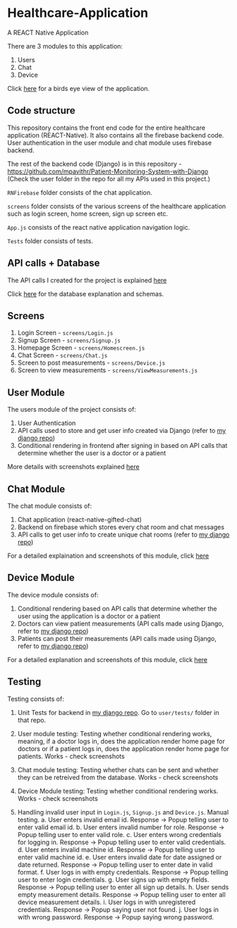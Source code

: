 # Healthcare-Application

A REACT Native Application

There are 3 modules to this application: 
1. Users
2. Chat
3. Device

Click [here](https://github.com/mpavithr/healthcare-platform/wiki/Bird's-eye-view-of-the-application) for a birds eye view of the application.

## Code structure

This repository contains the front end code for the entire healthcare application (REACT-Native). It also contains all the firebase backend code. User authentication in the user module and chat module uses firebase backend. 

The rest of the backend code (Django) is in this repository - https://github.com/mpavithr/Patient-Monitoring-System-with-Django (Check the user folder in the repo for all my APIs used in this project.)

```RNFirebase``` folder consists of the chat application.

```screens``` folder consists of the various screens of the healthcare application such as login screen, home screen, sign up screen etc.

```App.js``` consists of the react native application navigation logic.

```Tests``` folder consists of tests.

## API calls + Database

The API calls I created for the project is explained [here](https://github.com/mpavithr/healthcare-platform/wiki/API-explanation)

Click [here](https://github.com/mpavithr/healthcare-platform/wiki/Database) for the database explanation and schemas.

## Screens 

1. Login Screen - ```screens/Login.js```
2. Signup Screen - ```screens/Signup.js```
3. Homepage Screen - ```screens/Homescreen.js```
4. Chat Screen - ```screens/Chat.js```
5. Screen to post measurements - ```screens/Device.js```
6. Screen to view measurements - ```screens/ViewMeasurements.js```

## User Module

The users module of the project consists of:
1. User Authentication
2. API calls used to store and get user info created via Django (refer to [my django repo](https://github.com/mpavithr/Patient-Monitoring-System-with-Django))
3. Conditional rendering in frontend after signing in based on API calls that determine whether the user is a doctor or a patient 

More details with screenshots explained [here](https://github.com/mpavithr/healthcare-platform/wiki/Users)

## Chat Module
 
The chat module consists of:
1. Chat application (react-native-gifted-chat)
2. Backend on firebase which stores every chat room and chat messages
3. API calls to get user info to create unique chat rooms (refer to [my django repo](https://github.com/mpavithr/Patient-Monitoring-System-with-Django))

For a detailed explaination and screenshots of this module, click [here](https://github.com/mpavithr/healthcare-platform/wiki/Chat)

## Device Module

The device module consists of:
1. Conditional rendering based on API calls that determine whether the user using the application is a doctor or a patient
2. Doctors can view patient measurements (API calls made using Django, refer to [my django repo](https://github.com/mpavithr/Patient-Monitoring-System-with-Django))
3. Patients can post their measurements (API calls made using Django, refer to [my django repo](https://github.com/mpavithr/Patient-Monitoring-System-with-Django))

For a detailed explanation and screenshots of this module, click [here](https://github.com/mpavithr/healthcare-platform/wiki/Device)

## Testing 

Testing consists of:

1. Unit Tests for backend in [my django repo](https://github.com/mpavithr/Patient-Monitoring-System-with-Django). Go to ```user/tests/``` folder in that repo.

2. User module testing: Testing whether conditional rendering works, meaning, if a doctor logs in, does the application render home page for doctors or if a patient logs in, does the application render home page for patients. Works - check screenshots

3. Chat module testing: Testing whether chats can be sent and whether they can be retreived from the database. Works - check screenshots

4. Device Module testing: Testing whether conditional rendering works. Works - check screenshots

5. Handling invalid user input in ```Login.js```, ```Signup.js``` and ```Device.js```. Manual testing.
   a. User enters invalid email id. Response -> Popup telling user to enter valid email id.
   b. User enters invalid number for role. Response -> Popup telling user to enter valid role.
   c. User enters wrong credentials for logging in. Response -> Popup telling user to enter valid credentials.
   d. User enters invalid machine id. Response -> Popup telling user to enter valid machine id.
   e. User enters invalid date for date assigned or date returned. Response -> Popup telling user to enter date in valid format.
   f. User logs in with empty credentials. Response -> Popup telling user to enter login credentials.
   g. User signs up with empty fields. Response -> Popup telling user to enter all sign up details.
   h. User sends empty measurement details. Response -> Popup telling user to enter all device measurement details.
   i. User logs in with unregistered credentials. Response -> Popup saying user not found.
   j. User logs in with wrong password. Response -> Popup saying wrong password.
